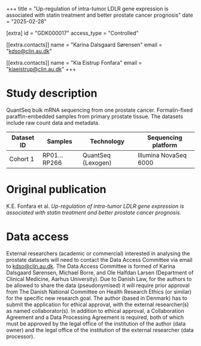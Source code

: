 +++
title = "Up-regulation of intra-tumor LDLR gene expression is associated with statin treatment and better prostate cancer prognosis"
date = "2025-02-28"

[extra]
id = "GDK000017"
access_type = "Controlled"

[[extra.contacts]]
name = "Karina Dalsgaard Sørensen"
email = "kdso@clin.au.dk"

[[extra.contacts]]
name = "Kia Eistrup Fonfara"
email = "kiaeistrup@clin.au.dk"
+++

# Study description

QuantSeq bulk mRNA sequencing from one prostate cancer. Formalin-fixed paraffin-embedded samples from primary prostate tissue. The datasets include raw count data and metadata.

Dataset ID | Samples                          | Technology          | Sequencing platform
-----------|----------------------------------|---------------------|---------------------
Cohort 1   | RP01…RP266                       | QuantSeq (Lexogen)  | Illumina NovaSeq 6000


# Original publication

K.E. Fonfara et al. *Up-regulation of intra-tumor LDLR gene expression is associated with statin treatment and better prostate cancer prognosis.*

# Data access

External researchers (academic or commercial) interested in analysing the prostate datasets will need to contact the Data Access Committee via email to kdso@clin.au.dk. The Data Access Committee is formed of Karina Dalsgaard Sørensen, Michael Borre, and Ole Halfdan Larsen (Department of Clinical Medicine, Aarhus University). Due to Danish Law, for the authors to be allowed to share the data (pseudonymised) it will require prior approval from The Danish National Committee on Health Research Ethics (or similar) for the specific new research goal. The author (based in Denmark) has to submit the application for ethical approval, with the external researcher(s) as named collaborator(s). In addition to ethical approval, a Collaboration Agreement and a Data Processing Agreement is required, both of which must be approved by the legal office of the institution of the author (data owner) and the legal office of the institution of the external researcher (data processor).
